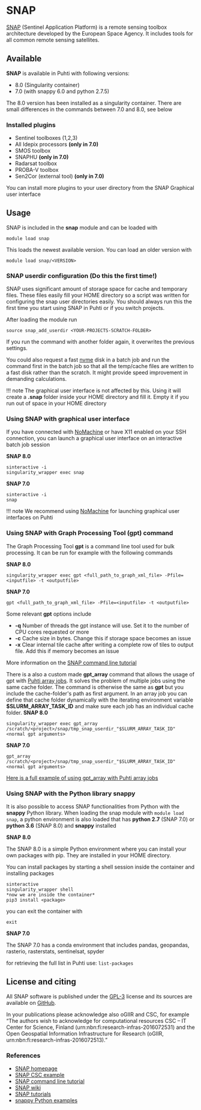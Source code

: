 # SNAP

[SNAP](https://step.esa.int/main/toolboxes/snap/) (Sentinel Application Platform) is a remote sensing toolbox architecture developed by the European Space Agency. It includes tools for all common remote sensing satellites.

## Available

__SNAP__ is available in Puhti with following versions:

* 8.0 (Singularity container)
* 7.0 (with snappy 6.0 and python 2.7.5)

The 8.0 version has been installed as a singularity container. There are small differences in the commands between 7.0 and 8.0, see below
### Installed plugins 

* Sentinel toolboxes (1,2,3) 
* All Idepix processors __(only in 7.0)__
* SMOS toolbox 
* SNAPHU __(only in 7.0)__
* Radarsat toolbox 
* PROBA-V toolbox
* Sen2Cor (external tool) __(only in 7.0)__

You can install more plugins to your user directory from the SNAP Graphical user interface

## Usage

SNAP is included in the __snap__ module and can be loaded with

`module load snap`

This loads the newest available version. You can load an older version with 

`module load snap/<VERSION>`

### SNAP userdir configuration (Do this the first time!) 

SNAP uses significant amount of storage space for cache and temporary files. These files easily fill your HOME directory so a script was written for configuring the snap user directories easily. You should always run this the first time you start using SNAP in Puhti or if you switch projects.

After loading the module run

`source snap_add_userdir <YOUR-PROJECTS-SCRATCH-FOLDER>`

If you run the command with another folder again, it overwrites the previous settings. 

You could also request a fast [nvme](../computing/running/creating-job-scripts-puhti.md#local-storage) disk in a batch job and run the command first in the batch job so that all the temp/cache files are written to a fast disk rather than the scratch. It might provide speed improvement in demanding calculations.

!!! note
        The graphical user interface is not affected by this. Using it will create a __.snap__ folder inside your HOME directory and fill it. Empty it if you run out of space in your HOME directory

### Using SNAP with graphical user interface

If you have connected with [NoMachine](nomachine.md) or have X11 enabled on your SSH connection, you can launch a graphical user interface on an interactive batch job session

__SNAP 8.0__
```
sinteractive -i
singularity_wrapper exec snap
```

__SNAP 7.0__
```
sinteractive -i
snap
```

!!! note
         We recommend using [NoMachine](nomachine.md) for launching graphical user interfaces on Puhti

### Using SNAP with Graph Processing Tool (gpt) command

The Graph Processing Tool __gpt__ is a command line tool used for bulk processing. It can be run for example with the following commands

__SNAP 8.0__
```
singularity_wrapper exec gpt <full_path_to_graph_xml_file> -Pfile=<inputfile> -t <outputfile>
```
__SNAP 7.0__
```
gpt <full_path_to_graph_xml_file> -Pfile=<inputfile> -t <outputfile>
```

Some relevant __gpt__ options include

* __-q__    Number of threads the gpt instance will use. Set it to the number of CPU cores requested or more
* __-c__    Cache size in bytes. Change this if storage space becomes an issue
* __-x__    Clear internal tile cache after writing a complete row of tiles to output file. Add this if memory becomes an issue

More information on the [SNAP command line tutorial](http://step.esa.int/docs/tutorials/SNAP_CommandLine_Tutorial.pdf)

There is a also a custom made __gpt_array__ command that allows the usage of gpt with [Puhti array jobs](../computing/running/array-jobs.md). It solves the problem of multiple jobs using the same cache folder. The command is otherwise the same as __gpt__ but you include the cache-folder's path as first argument. In an array job you can define that cache folder dynamically with the iterating environment variable __$SLURM_ARRAY_TASK_ID__ and make sure each job has an individual cache folder.
__SNAP 8.0__
```
singularity_wrapper exec gpt_array /scratch/<project>/snap/tmp_snap_userdir_"$SLURM_ARRAY_TASK_ID" <normal gpt arguments>
```

__SNAP 7.0__
```
gpt_array /scratch/<project>/snap/tmp_snap_userdir_"$SLURM_ARRAY_TASK_ID" <normal gpt arguments>
```

[Here is a full example of using gpt_array with Puhti array jobs](https://github.com/csc-training/geocomputing/tree/master/snap)
### Using SNAP with the Python library snappy

It is also possible to access SNAP functionalities from Python with the __snappy__ Python library. When loading the snap module with `module load snap`, a python environment is also loaded that has __python 2.7__ (SNAP 7.0) or __python 3.6__ (SNAP 8.0) and __snappy__ installed 

__SNAP 8.0__

The SNAP 8.0 is a simple Python environment where you can install your own packages with pip. They are installed in your HOME directory.

You can install packages by starting a shell session inside the container and installing packages

```
sinteractive
singularity_wrapper shell
*now we are inside the container*
pip3 install <package>
```

you can exit the container with
```
exit
```

__SNAP 7.0__

The SNAP 7.0 has a conda environment that includes pandas, geopandas, rasterio, rasterstats, sentinelsat, spyder

for retrieving the full list in Puhti use: `list-packages`

## License and citing

All SNAP software is published under the [GPL-3](https://www.gnu.org/licenses/gpl.html) license and its sources are available on [GitHub](https://github.com/senbox-org/).

In your publications please acknowledge also oGIIR and CSC, for example “The authors wish to acknowledge for computational resources CSC – IT Center for Science, Finland (urn:nbn:fi:research-infras-2016072531) and the Open Geospatial Information Infrastructure for Research (oGIIR, urn:nbn:fi:research-infras-2016072513).”

### References

* [SNAP homepage](http://step.esa.int/main/toolboxes/snap/)
* [SNAP CSC example](https://github.com/csc-training/geocomputing/tree/master/snap)
* [SNAP command line tutorial](http://step.esa.int/docs/tutorials/SNAP_CommandLine_Tutorial.pdf)
* [SNAP wiki](https://senbox.atlassian.net/wiki/spaces/SNAP/overview)
* [SNAP tutorials](http://step.esa.int/main/doc/tutorials/)
* [snappy Python examples](https://senbox.atlassian.net/wiki/spaces/SNAP/pages/19300362/How+to+use+the+SNAP+API+from+Python)

